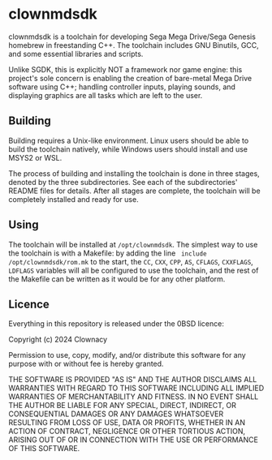 # clownmdsdk

clownmdsdk is a toolchain for developing Sega Mega Drive/Sega Genesis homebrew
in freestanding C++. The toolchain includes GNU Binutils, GCC, and some
essential libraries and scripts.

Unlike SGDK, this is explicitly NOT a framework nor game engine: this project's
sole concern is enabling the creation of bare-metal Mega Drive software using
C++; handling controller inputs, playing sounds, and displaying graphics are all
tasks which are left to the user.


## Building

Building requires a Unix-like environment. Linux users should be able to build
the toolchain natively, while Windows users should install and use MSYS2 or
WSL.

The process of building and installing the toolchain is done in three stages,
denoted by the three subdirectories. See each of the subdirectories' README
files for details. After all stages are complete, the toolchain will be
completely installed and ready for use.


## Using

The toolchain will be installed at `/opt/clownmdsdk`. The simplest way to use
the toolchain is with a Makefile: by adding the line
` include /opt/clownmdsdk/rom.mk` to the start, the `CC`, `CXX`, `CPP`, `AS`,
`CFLAGS`, `CXXFLAGS`, `LDFLAGS` variables will all be configured to use the
toolchain, and the rest of the Makefile can be written as it would be for any
other platform.


## Licence

Everything in this repository is released under the 0BSD licence:

Copyright (c) 2024 Clownacy

Permission to use, copy, modify, and/or distribute this software for any
purpose with or without fee is hereby granted.

THE SOFTWARE IS PROVIDED "AS IS" AND THE AUTHOR DISCLAIMS ALL WARRANTIES WITH
REGARD TO THIS SOFTWARE INCLUDING ALL IMPLIED WARRANTIES OF MERCHANTABILITY
AND FITNESS. IN NO EVENT SHALL THE AUTHOR BE LIABLE FOR ANY SPECIAL, DIRECT,
INDIRECT, OR CONSEQUENTIAL DAMAGES OR ANY DAMAGES WHATSOEVER RESULTING FROM
LOSS OF USE, DATA OR PROFITS, WHETHER IN AN ACTION OF CONTRACT, NEGLIGENCE OR
OTHER TORTIOUS ACTION, ARISING OUT OF OR IN CONNECTION WITH THE USE OR
PERFORMANCE OF THIS SOFTWARE.
